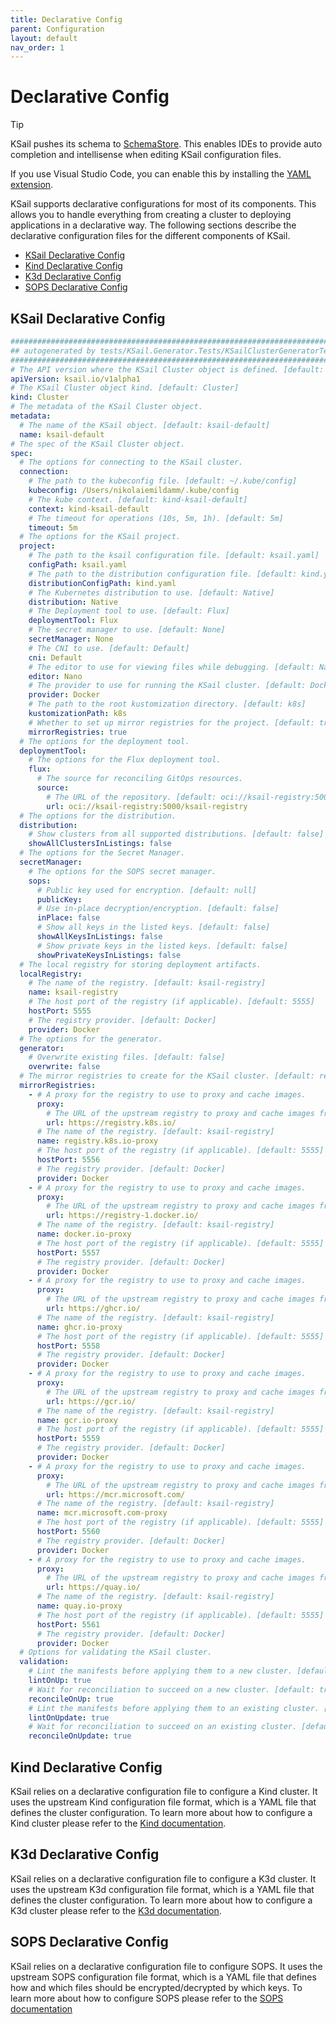 ```yaml
---
title: Declarative Config
parent: Configuration
layout: default
nav_order: 1
---
```


# Declarative Config

> [!TIP]
> KSail pushes its schema to [SchemaStore](https://www.schemastore.org/). This enables IDEs to provide auto completion and intellisense when editing KSail configuration files.
>
> If you use Visual Studio Code, you can enable this by installing the [YAML extension](https://marketplace.visualstudio.com/items?itemName=redhat.vscode-yaml).

KSail supports declarative configurations for most of its components. This allows you to handle everything from creating a cluster to deploying applications in a declarative way. The following sections describe the declarative configuration files for the different components of KSail.

- [KSail Declarative Config](#ksail-declarative-config)
- [Kind Declarative Config](#kind-declarative-config)
- [K3d Declarative Config](#k3d-declarative-config)
- [SOPS Declarative Config](#sops-declarative-config)

## KSail Declarative Config

```yaml
###################################################################################################
## autogenerated by tests/KSail.Generator.Tests/KSailClusterGeneratorTests/GenerateAsyncTests.cs ##
###################################################################################################
# The API version where the KSail Cluster object is defined. [default: ksail.io/v1alpha1]
apiVersion: ksail.io/v1alpha1
# The KSail Cluster object kind. [default: Cluster]
kind: Cluster
# The metadata of the KSail Cluster object.
metadata:
  # The name of the KSail object. [default: ksail-default]
  name: ksail-default
# The spec of the KSail Cluster object.
spec:
  # The options for connecting to the KSail cluster.
  connection:
    # The path to the kubeconfig file. [default: ~/.kube/config]
    kubeconfig: /Users/nikolaiemildamm/.kube/config
    # The kube context. [default: kind-ksail-default]
    context: kind-ksail-default
    # The timeout for operations (10s, 5m, 1h). [default: 5m]
    timeout: 5m
  # The options for the KSail project.
  project:
    # The path to the ksail configuration file. [default: ksail.yaml]
    configPath: ksail.yaml
    # The path to the distribution configuration file. [default: kind.yaml]
    distributionConfigPath: kind.yaml
    # The Kubernetes distribution to use. [default: Native]
    distribution: Native
    # The Deployment tool to use. [default: Flux]
    deploymentTool: Flux
    # The secret manager to use. [default: None]
    secretManager: None
    # The CNI to use. [default: Default]
    cni: Default
    # The editor to use for viewing files while debugging. [default: Nano]
    editor: Nano
    # The provider to use for running the KSail cluster. [default: Docker]
    provider: Docker
    # The path to the root kustomization directory. [default: k8s]
    kustomizationPath: k8s
    # Whether to set up mirror registries for the project. [default: true]
    mirrorRegistries: true
  # The options for the deployment tool.
  deploymentTool:
    # The options for the Flux deployment tool.
    flux:
      # The source for reconciling GitOps resources.
      source:
        # The URL of the repository. [default: oci://ksail-registry:5000/ksail-registry]
        url: oci://ksail-registry:5000/ksail-registry
  # The options for the distribution.
  distribution:
    # Show clusters from all supported distributions. [default: false]
    showAllClustersInListings: false
  # The options for the Secret Manager.
  secretManager:
    # The options for the SOPS secret manager.
    sops:
      # Public key used for encryption. [default: null]
      publicKey:
      # Use in-place decryption/encryption. [default: false]
      inPlace: false
      # Show all keys in the listed keys. [default: false]
      showAllKeysInListings: false
      # Show private keys in the listed keys. [default: false]
      showPrivateKeysInListings: false
  # The local registry for storing deployment artifacts.
  localRegistry:
    # The name of the registry. [default: ksail-registry]
    name: ksail-registry
    # The host port of the registry (if applicable). [default: 5555]
    hostPort: 5555
    # The registry provider. [default: Docker]
    provider: Docker
  # The options for the generator.
  generator:
    # Overwrite existing files. [default: false]
    overwrite: false
  # The mirror registries to create for the KSail cluster. [default: registry.k8s.io-proxy, docker.io-proxy, ghcr.io-proxy, gcr.io-proxy, mcr.microsoft.com-proxy, quay.io-proxy]
  mirrorRegistries:
    - # A proxy for the registry to use to proxy and cache images.
      proxy:
        # The URL of the upstream registry to proxy and cache images from. [default: https://registry-1.docker.io]
        url: https://registry.k8s.io/
      # The name of the registry. [default: ksail-registry]
      name: registry.k8s.io-proxy
      # The host port of the registry (if applicable). [default: 5555]
      hostPort: 5556
      # The registry provider. [default: Docker]
      provider: Docker
    - # A proxy for the registry to use to proxy and cache images.
      proxy:
        # The URL of the upstream registry to proxy and cache images from. [default: https://registry-1.docker.io]
        url: https://registry-1.docker.io/
      # The name of the registry. [default: ksail-registry]
      name: docker.io-proxy
      # The host port of the registry (if applicable). [default: 5555]
      hostPort: 5557
      # The registry provider. [default: Docker]
      provider: Docker
    - # A proxy for the registry to use to proxy and cache images.
      proxy:
        # The URL of the upstream registry to proxy and cache images from. [default: https://registry-1.docker.io]
        url: https://ghcr.io/
      # The name of the registry. [default: ksail-registry]
      name: ghcr.io-proxy
      # The host port of the registry (if applicable). [default: 5555]
      hostPort: 5558
      # The registry provider. [default: Docker]
      provider: Docker
    - # A proxy for the registry to use to proxy and cache images.
      proxy:
        # The URL of the upstream registry to proxy and cache images from. [default: https://registry-1.docker.io]
        url: https://gcr.io/
      # The name of the registry. [default: ksail-registry]
      name: gcr.io-proxy
      # The host port of the registry (if applicable). [default: 5555]
      hostPort: 5559
      # The registry provider. [default: Docker]
      provider: Docker
    - # A proxy for the registry to use to proxy and cache images.
      proxy:
        # The URL of the upstream registry to proxy and cache images from. [default: https://registry-1.docker.io]
        url: https://mcr.microsoft.com/
      # The name of the registry. [default: ksail-registry]
      name: mcr.microsoft.com-proxy
      # The host port of the registry (if applicable). [default: 5555]
      hostPort: 5560
      # The registry provider. [default: Docker]
      provider: Docker
    - # A proxy for the registry to use to proxy and cache images.
      proxy:
        # The URL of the upstream registry to proxy and cache images from. [default: https://registry-1.docker.io]
        url: https://quay.io/
      # The name of the registry. [default: ksail-registry]
      name: quay.io-proxy
      # The host port of the registry (if applicable). [default: 5555]
      hostPort: 5561
      # The registry provider. [default: Docker]
      provider: Docker
  # Options for validating the KSail cluster.
  validation:
    # Lint the manifests before applying them to a new cluster. [default: true]
    lintOnUp: true
    # Wait for reconciliation to succeed on a new cluster. [default: true]
    reconcileOnUp: true
    # Lint the manifests before applying them to an existing cluster. [default: true]
    lintOnUpdate: true
    # Wait for reconciliation to succeed on an existing cluster. [default: true]
    reconcileOnUpdate: true
```

## Kind Declarative Config

KSail relies on a declarative configuration file to configure a Kind cluster. It uses the upstream Kind configuration file format, which is a YAML file that defines the cluster configuration. To learn more about how to configure a Kind cluster please refer to the [Kind documentation](https://kind.sigs.k8s.io/docs/user/configuration/).

## K3d Declarative Config

KSail relies on a declarative configuration file to configure a K3d cluster. It uses the upstream K3d configuration file format, which is a YAML file that defines the cluster configuration. To learn more about how to configure a K3d cluster please refer to the [K3d documentation](https://k3d.io/stable/usage/configfile/).

## SOPS Declarative Config

KSail relies on a declarative configuration file to configure SOPS. It uses the upstream SOPS configuration file format, which is a YAML file that defines how and which files should be encrypted/decrypted by which keys. To learn more about how to configure SOPS please refer to the [SOPS documentation](https://getsops.io/docs/#using-sopsyaml-conf-to-select-kms-pgp-and-age-for-new-files)
